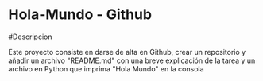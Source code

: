 # Hola-Mundo - Github

#Descripcion

Este proyecto consiste en darse de alta en Github, crear un repositorio y añadir un archivo "README.md" con una breve explicación de la tarea y un archivo en Python que imprima "Hola Mundo" en la consola
